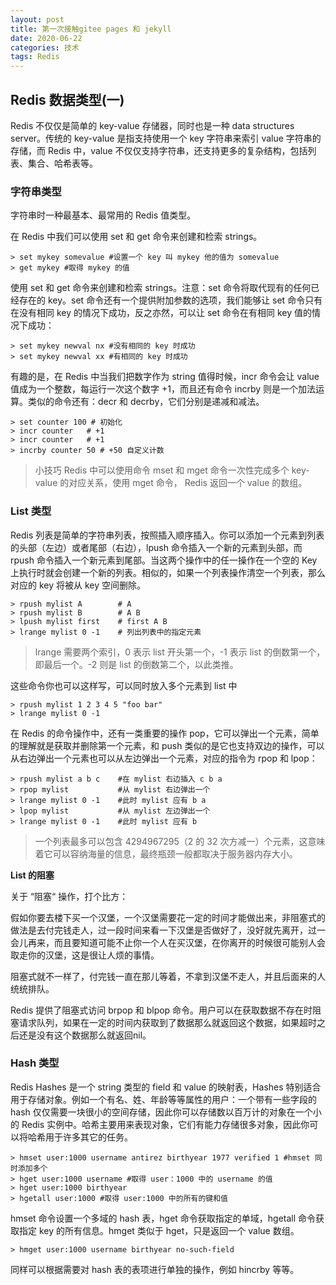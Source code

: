 ```yaml
---
layout: post
title: 第一次接触gitee pages 和 jekyll
date: 2020-06-22
categories: 技术
tags: Redis 
---
```


## Redis 数据类型(一)

Redis 不仅仅是简单的 key-value 存储器，同时也是一种 data structures server。传统的 key-value 是指支持使用一个 key 字符串来索引 value 字符串的存储，而 Redis 中，value 不仅仅支持字符串，还支持更多的复杂结构，包括列表、集合、哈希表等。

### 字符串类型

字符串时一种最基本、最常用的 Redis 值类型。

在 Redis 中我们可以使用 set 和 get 命令来创建和检索 strings。

```shell
> set mykey somevalue #设置一个 key 叫 mykey 他的值为 somevalue
> get mykey	#取得 mykey 的值
```

使用 set 和 get 命令来创建和检索 strings。注意：set 命令将取代现有的任何已经存在的 key。set 命令还有一个提供附加参数的选项，我们能够让 set 命令只有在没有相同 key 的情况下成功，反之亦然，可以让 set 命令在有相同 key 值的情况下成功：

```shell
> set mykey newval nx #没有相同的 key 时成功
> set mykey newval xx #有相同的 key 时成功
```

有趣的是，在 Redis 中当我们把数字作为 string 值得时候，incr 命令会让 value 值成为一个整数，每运行一次这个数字 +1，而且还有命令 incrby 则是一个加法运算。类似的命令还有：decr 和 decrby，它们分别是递减和减法。

```shell
> set counter 100 # 初始化
> incr counter   # +1
> incr counter   # +1
> incrby counter 50 # +50 自定义计数
```

> 小技巧 Redis 中可以使用命令 mset 和 mget 命令一次性完成多个 key-value 的对应关系，使用 mget 命令， Redis 返回一个 value 的数组。

### List 类型

Redis 列表是简单的字符串列表，按照插入顺序插入。你可以添加一个元素到列表的头部（左边）或者尾部（右边），lpush 命令插入一个新的元素到头部，而 rpush 命令插入一个新元素到尾部。当这两个操作中的任一操作在一个空的 Key 上执行时就会创建一个新的列表。相似的，如果一个列表操作清空一个列表，那么对应的 key 将被从 key 空间删除。

```shell
> rpush mylist A		# A
> rpush mylist B		# A B
> lpush mylist first	# first A B
> lrange mylist 0 -1	# 列出列表中的指定元素
```

> lrange 需要两个索引，0 表示 list 开头第一个，-1 表示 list 的倒数第一个，即最后一个。-2 则是 list 的倒数第二个，以此类推。

这些命令你也可以这样写，可以同时放入多个元素到 list 中

```shell
> rpush mylist 1 2 3 4 5 "foo bar"
> lrange mylist 0 -1
```

在 Redis 的命令操作中，还有一类重要的操作 pop，它可以弹出一个元素，简单的理解就是获取并删除第一个元素，和 push 类似的是它也支持双边的操作，可以从右边弹出一个元素也可以从左边弹出一个元素，对应的指令为 rpop 和 lpop：

```shell
> rpush mylist a b c	#在 mylist 右边插入 c b a
> rpop mylist			#从 mylist 右边弹出一个
> lrange mylist 0 -1	#此时 mylist 应有 b a
> lpop mylist			#从 mylist 左边弹出一个
> lrange mylist 0 -1	#此时 mylist 应有 b
```

> 一个列表最多可以包含 4294967295（2 的 32 次方减一）个元素，这意味着它可以容纳海量的信息，最终瓶颈一般都取决于服务器内存大小。

**List 的阻塞**

关于 “阻塞“ 操作，打个比方：

假如你要去楼下买一个汉堡，一个汉堡需要花一定的时间才能做出来，非阻塞式的做法是去付完钱走人，过一段时间来看一下汉堡是否做好了，没好就先离开，过一会儿再来，而且要知道可能不止你一个人在买汉堡，在你离开的时候很可能别人会取走你的汉堡，这是很让人烦的事情。

阻塞式就不一样了，付完钱一直在那儿等着，不拿到汉堡不走人，并且后面来的人统统排队。

Redis 提供了阻塞式访问 brpop 和 blpop 命令。用户可以在获取数据不存在时阻塞请求队列，如果在一定的时间内获取到了数据那么就返回这个数据，如果超时之后还是没有这个数据那么就返回nil。

### Hash 类型

Redis Hashes 是一个 string 类型的 field 和 value 的映射表，Hashes 特别适合用于存储对象。例如一个有名、姓、年龄等等属性的用户：一个带有一些字段的 hash 仅仅需要一块很小的空间存储，因此你可以存储数以百万计的对象在一个小的 Redis 实例中。哈希主要用来表现对象，它们有能力存储很多对象，因此你可以将哈希用于许多其它的任务。

~~~shell
> hmset user:1000 username antirez birthyear 1977 verified 1 #hmset 同时添加多个
> hget user:1000 username #取得 user：1000 中的 username 的值
> hget user:1000 birthyear
> hgetall user:1000	#取得 user:1000 中的所有的键和值
~~~

hmset 命令设置一个多域的 hash 表，hget 命令获取指定的单域，hgetall 命令获取指定 key 的所有信息。hmget 类似于 hget，只是返回一个 value 数组。

~~~shell
> hmget user:1000 username birthyear no-such-field
~~~

同样可以根据需要对 hash 表的表项进行单独的操作，例如 hincrby 等等。